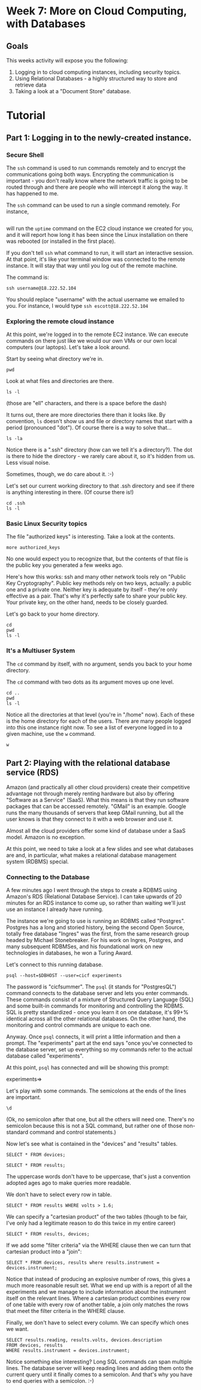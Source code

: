 # Week 7: More on Cloud Computing, with Databases

## Goals

This weeks activity will expose you the following:

1. Logging in to cloud computing instances, including security topics.
2. Using Relational Databases - a highly structured way to store and retrieve data
3. Taking a look at a "Document Store" database.


# Tutorial

## Part 1: Logging in to the newly-created instance.

### Secure Shell

The `ssh` command is used to run commands remotely and to encrypt the
communications going both ways. Encrypting the communication is
important - you don't really know where the network traffic is going
to be routed through and there are people who will intercept it along
the way. It has happened to me.

The `ssh` command can be used to run a single command remotely. For
instance,
```ssh username@18.222.52.104 uptime
```
will run the `uptime` command on the EC2 cloud instance we created for
you, and it will report how long it has been since the Linux
installation on there was rebooted (or installed in the first place).

If you don't tell `ssh` what command to run, it will start an
interactive session. At that point, it's like your terminal window was
connected to the remote instance. It will stay that way until you log
out of the remote machine.

The command is:
```
ssh username@18.222.52.104
```

You should replace "username" with the actual username we emailed to you.
For instance, I would type `ssh escott@18.222.52.104`


### Exploring the remote cloud instance

At this point, we're logged in to the remote EC2 instance. We can
execute commands on there just like we would our own VMs or our own
local computers (our laptops). Let's take a look around.

Start by seeing what directory we're in.
```
pwd
```

Look at what files and directories are there.
```
ls -l
```
(those are "ell" characters, and there is a space before the dash)

It turns out, there are more directories there than it looks like. By
convention, `ls` doesn't show us and file or directory names that
start with a period (pronounced "dot"). Of course there is a way to
solve that...

```
ls -la
```

Notice there is a ".ssh" directory (how can we tell it's a
directory?). The dot is there to hide the directory - we rarely care
about it, so it's hidden from us. Less visual noise.

Sometimes, though, we do care about it. :-)

Let's set our current working directory to that .ssh directory and see
if there is anything interesting in there. (Of course there is!)

```
cd .ssh
ls -l
```

### Basic Linux Security topics

The file "authorized keys" is interesting. Take a look at the
contents.
```
more authorized_keys
```

No one would expect you to recognize that, but the contents of that
file is the public key you generated a few weeks ago.

Here's how this works: ssh and many other network tools rely on
"Public Key Cryptography". Public key methods rely on two keys,
actually: a public one and a private one. Neither key is adequate by
itself - they're only effective as a pair. That's why it's perfectly
safe to share your public key. Your private key, on the other hand,
needs to be closely guarded.


Let's go back to your home directory.
```
cd
pwd
ls -l
```

### It's a Multiuser System

The `cd` command by itself, with no argument, sends you back to your
home directory.


The `cd` command with two dots as its argument moves up one level.
```
cd ..
pwd
ls -l
```

Notice all the directories at that level (you're in "/home" now). Each
of these is the home directory for each of the users. There are many
people logged into this one instance right now. To see a list of
everyone logged in to a given machine, use the `w` command.

```
w
```



## Part 2: Playing with the relational database service (RDS)

Amazon (and practically all other cloud providers) create their
competitive advantage not through merely renting hardware but also by
offering "Software as a Service" (SaaS).  What this means is that they
run software packages that can be accessed remotely. "GMail" is an
example. Google runs the many thousands of servers that keep GMail
running, but all the user knows is that they connect to it with a web
browser and use it.

Almost all the cloud providers offer some kind of database under a
SaaS model. Amazon is no exception.

At this point, we need to take a look at a few slides and see what
databases are and, in particular, what makes a relational database
management system (RDBMS) special.


### Connecting to the Database

A few minutes ago I went through the steps to create a RDBMS using
Amazon's RDS (Relational Database Service). I can take upwards of 20
minutes for an RDS instance to come up, so rather than waiting we'll
just use an instance I already have running.

The instance we're going to use is running an RDBMS called
"Postgres".  Postgres has a long and storied history, being the second
Open Source, totally free database "Ingres" was the first, from the
same research group headed by Michael Stonebreaker. For his work on
Ingres, Postgres, and many subsequent RDBMSes, and his foundational
work on new technologies in databases, he won a Turing Award.

Let's connect to this running database.
```
psql --host=$DBHOST --user=cicf experiments
```

The password is "cicfsummer". The `psql` (it stands for "PostgresQL")
command connects to the database server and lets you enter
commands. These commands consist of a mixture of Structured Query
Language (SQL) and some built-in commands for monitoring and
controlling the RDBMS. SQL is pretty standardized - once you learn it
on one database, it's 99+% identical across all the other relational
databases. On the other hand, the monitoring and control commands are
unique to each one.

Anyway. Once `psql` connects, it will print a little information and
then a prompt. The "experiments" part at the end says "once you've
connected to the database server, set up everything so my commands
refer to the actual database called "experiments".

At this point, `psql` has connected and will be showing this prompt:

experiments=>

Let's play with some commands. The
semicolons at the ends of the lines are important.

```
\d
```
(Ok, no semicolon after that one, but all the others will need
one. There's no semicolon because this is not a SQL command, but
rather one of those non-standard command and control statements.)

Now let's see what is contained in the "devices" and "results" tables.
```
SELECT * FROM devices;

SELECT * FROM results;
```
The uppercase words don't have to be uppercase, that's just a
convention adopted ages ago to make queries more readable.

We don't have to select every row in table.
```
SELECT * FROM results WHERE volts > 1.6;
```

We can specify a "cartesian product" of the two tables (though to be
fair, I've only had a legitimate reason to do this twice in my entire
career)
```
SELECT * FROM results, devices;
```

If we add some "filter criteria" via the WHERE clause
then we can turn that cartesian product into a "join":
```
SELECT * FROM devices, results where results.instrument = devices.instrument;
```
Notice that instead of producing an explosive number of rows, this
gives a much more reasonable result set. What we end up with is a
report of all the experiments and we manage to include information
about the instrument itself on the relevant lines. Where a cartesian product
combines every row of one table with every row of another table, a
join only matches the rows that meet the filter criteria in the WHERE
clause.

Finally, we don't have to select every column. We can specify which
ones we want.
```
SELECT results.reading, results.volts, devices.description
FROM devices, results
WHERE results.instrument = devices.instrument;
```
Notice something else interesting? Long SQL commands can span multiple
lines. The database server will keep reading lines and adding them
onto the current query until it finally comes to a semicolon. And
that's why you have to end queries with a semicolon. :-)







